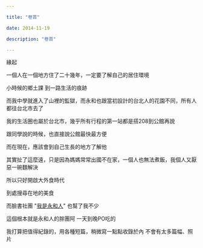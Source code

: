 ```yaml
---

title: "卷首"

date: 2014-11-19

description: "卷首"

---
```




緣起



  



一個人在一個地方住了二十幾年，一定要了解自己的居住環境



  



小時候的鄉土課 到一路生活的痕跡



  



而我中學就進入了山裡的監獄，而永和也跟當初設計的台北人的花園不同，所有人都往台北市去了



  



我的生活圈也屬於台北市，幾乎所有行程的第一站都是搭208到公館再說



  



跟同學說的時候，也直接說公館最快最方便



  



而在現在，應該會到自己生長的地方了解他



  



  



其實扯了這麼遠，只是因為媽媽常常出國不在家，一個人也無法煮飯，我個人又厭惡一碗麵解決



  



所以只好開啟大外食時代



  



到處搜尋在地的美食



  



而臉書社團 "[我是永和人](https://www.facebook.com/groups/651998468144398/)" 也幫了我不少

這個根本就是永和人的胖團阿 一天到晚PO吃的



  



  



我打算把值得紀錄的，用各種短篇，稍微寫一點點收錄於內 不會有太多篇幅、照片



  



